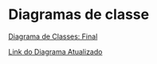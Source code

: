 # Diagramas de classe

[Diagrama de Classes: Final](./diagramaBiblioteca.jpg)

[Link do Diagrama Atualizado](https://lucid.app/lucidchart/4be5f91c-0f3a-4cf1-9fad-c59dbec39d87/edit?page=0_0&invitationId=inv_cdce1c37-3862-4878-b8a5-0c66c5244ff4#)

